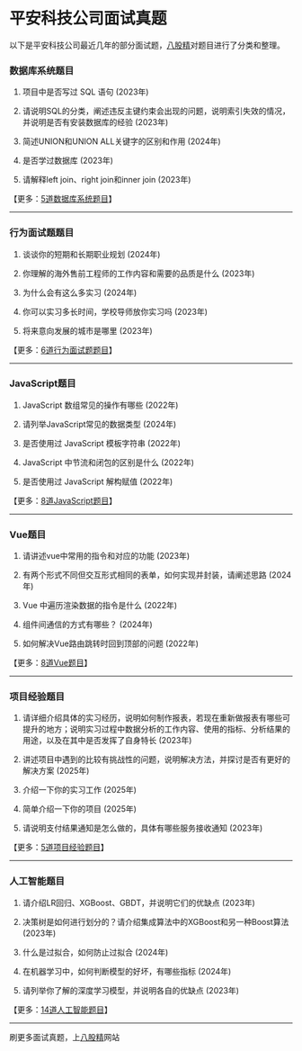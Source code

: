 # 平安科技公司面试真题

以下是平安科技公司最近几年的部分面试题，[八股精](https://www.bagujing.com)对题目进行了分类和整理。

### 数据库系统题目

1. 项目中是否写过 SQL 语句 (2023年) 

2. 请说明SQL的分类，阐述违反主键约束会出现的问题，说明索引失效的情况，并说明是否有安装数据库的经验 (2023年) 

3. 简述UNION和UNION ALL关键字的区别和作用 (2024年) 

4. 是否学过数据库 (2023年) 

5. 请解释left join、right join和inner join (2023年) 

【更多：[5道数据库系统题目](https://www.bagujing.com/companies)】


---

### 行为面试题题目

1. 谈谈你的短期和长期职业规划 (2024年) 

2. 你理解的海外售前工程师的工作内容和需要的品质是什么 (2023年) 

3. 为什么会有这么多实习 (2024年) 

4. 你可以实习多长时间，学校导师放你实习吗 (2023年) 

5. 将来意向发展的城市是哪里 (2023年) 

【更多：[6道行为面试题题目](https://www.bagujing.com/companies)】


---

### JavaScript题目

1. JavaScript 数组常见的操作有哪些 (2022年) 

2. 请列举JavaScript常见的数据类型 (2024年) 

3. 是否使用过 JavaScript 模板字符串 (2022年) 

4. JavaScript 中节流和闭包的区别是什么 (2022年) 

5. 是否使用过 JavaScript 解构赋值 (2022年) 

【更多：[8道JavaScript题目](https://www.bagujing.com/companies)】


---

### Vue题目

1. 请讲述vue中常用的指令和对应的功能 (2023年) 

2. 有两个形式不同但交互形式相同的表单，如何实现并封装，请阐述思路 (2024年) 

3. Vue 中遍历渲染数据的指令是什么 (2022年) 

4. 组件间通信的方式有哪些？ (2024年) 

5. 如何解决Vue路由跳转时回到顶部的问题 (2022年) 

【更多：[8道Vue题目](https://www.bagujing.com/companies)】


---

### 项目经验题目

1. 请详细介绍具体的实习经历，说明如何制作报表，若现在重新做报表有哪些可提升的地方；说明实习过程中数据分析的工作内容、使用的指标、分析结果的用途，以及在其中是否发挥了自身特长 (2023年) 

2. 讲述项目中遇到的比较有挑战性的问题，说明解决方法，并探讨是否有更好的解决方案 (2025年) 

3. 介绍一下你的实习工作 (2025年) 

4. 简单介绍一下你的项目 (2025年) 

5. 请说明支付结果通知是怎么做的，具体有哪些服务接收通知 (2023年) 

【更多：[5道项目经验题目](https://www.bagujing.com/companies)】


---

### 人工智能题目

1. 请介绍LR回归、XGBoost、GBDT，并说明它们的优缺点 (2023年) 

2. 决策树是如何进行划分的？请介绍集成算法中的XGBoost和另一种Boost算法 (2023年) 

3. 什么是过拟合，如何防止过拟合 (2024年) 

4. 在机器学习中，如何判断模型的好坏，有哪些指标 (2024年) 

5. 请列举你了解的深度学习模型，并说明各自的优缺点 (2023年) 

【更多：[14道人工智能题目](https://www.bagujing.com/companies)】


---

刷更多面试真题，上[八股精](https://www.bagujing.com)网站